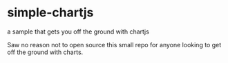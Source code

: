 # simple-chartjs
a sample that gets you off the ground with chartjs


Saw no reason not to open source this small repo for anyone looking to get off the ground with charts.
